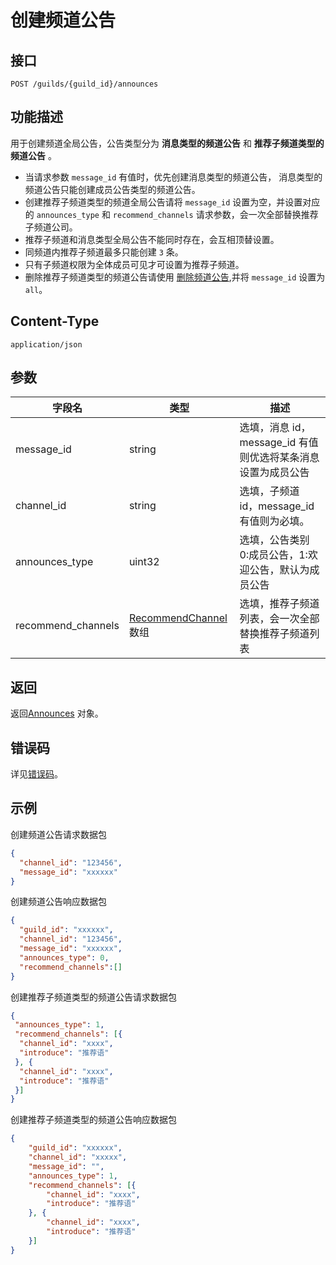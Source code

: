# 创建频道公告

## 接口

`POST /guilds/{guild_id}/announces`

## 功能描述

用于创建频道全局公告，公告类型分为 **消息类型的频道公告** 和 **推荐子频道类型的频道公告** 。

- 当请求参数 `message_id` 有值时，优先创建消息类型的频道公告， 消息类型的频道公告只能创建成员公告类型的频道公告。
- 创建推荐子频道类型的频道全局公告请将 `message_id` 设置为空，并设置对应的 `announces_type` 和 `recommend_channels` 请求参数，会一次全部替换推荐子频道公司。
- 推荐子频道和消息类型全局公告不能同时存在，会互相顶替设置。
- 同频道内推荐子频道最多只能创建 `3` 条。
- 只有子频道权限为全体成员可见才可设置为推荐子频道。
- 删除推荐子频道类型的频道公告请使用 [删除频道公告](delete_guild_announces.md),并将 `message_id` 设置为 `all`。

## Content-Type

`application/json`

## 参数

| 字段名                | 类型                                                | 描述                                    |
|--------------------|---------------------------------------------------|---------------------------------------|
| message_id         | string                                            | 选填，消息 id，message_id 有值则优选将某条消息设置为成员公告 |
| channel_id         | string                                            | 选填，子频道 id，message_id 有值则为必填。          |
| announces_type     | uint32                                            | 选填，公告类别 0:成员公告，1:欢迎公告，默认为成员公告         |
| recommend_channels | [RecommendChannel](model.md#RecommendChannel)  数组 | 选填，推荐子频道列表，会一次全部替换推荐子频道列表             |

## 返回

返回[Announces](model.md#Announces) 对象。

## 错误码

详见[错误码](../../../../openapi/error/error.md)。

## 示例

创建频道公告请求数据包

```json
{
  "channel_id": "123456",
  "message_id": "xxxxxx"
}
```

创建频道公告响应数据包

```json
{
  "guild_id": "xxxxxx",
  "channel_id": "123456",
  "message_id": "xxxxxx",
  "announces_type": 0,
  "recommend_channels":[]
}
```


创建推荐子频道类型的频道公告请求数据包

```json
{
 "announces_type": 1,
 "recommend_channels": [{
  "channel_id": "xxxx",
  "introduce": "推荐语"
 }, {
  "channel_id": "xxxx",
  "introduce": "推荐语"
 }]
}

```

创建推荐子频道类型的频道公告响应数据包

```json
{
	"guild_id": "xxxxxx",
	"channel_id": "xxxxx",
    "message_id": "",
	"announces_type": 1,
	"recommend_channels": [{
		"channel_id": "xxxx",
		"introduce": "推荐语"
	}, {
		"channel_id": "xxxx",
		"introduce": "推荐语"
	}]
}
```
